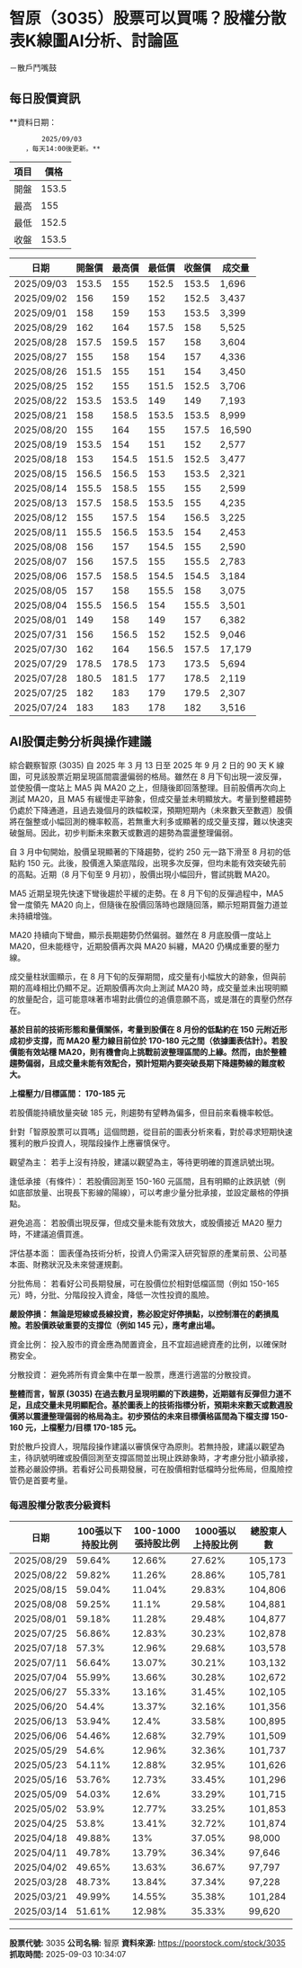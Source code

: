 # 智原（3035）股票可以買嗎？股權分散表K線圖AI分析、討論區
－散戶鬥嘴鼓

## 每日股價資訊

**資料日期：
        
            2025/09/03
        ，每天14:00後更新。**

| 項目 | 價格 |
|------|------|
| 開盤 | 153.5 |
| 最高 | 155 |
| 最低 | 152.5 |
| 收盤 | 153.5 |

| 日期 | 開盤價 | 最高價 | 最低價 | 收盤價 | 成交量 |
|------|--------|--------|--------|--------|--------|
| 2025/09/03 | 153.5 | 155 | 152.5 | 153.5 | 1,696 |
| 2025/09/02 | 156 | 159 | 152 | 152.5 | 3,437 |
| 2025/09/01 | 158 | 159 | 153 | 153.5 | 3,399 |
| 2025/08/29 | 162 | 164 | 157.5 | 158 | 5,525 |
| 2025/08/28 | 157.5 | 159.5 | 157 | 158 | 3,604 |
| 2025/08/27 | 155 | 158 | 154 | 157 | 4,336 |
| 2025/08/26 | 151.5 | 155 | 151 | 154 | 3,450 |
| 2025/08/25 | 152 | 155 | 151.5 | 152.5 | 3,706 |
| 2025/08/22 | 153.5 | 153.5 | 149 | 149 | 7,193 |
| 2025/08/21 | 158 | 158.5 | 153.5 | 153.5 | 8,999 |
| 2025/08/20 | 155 | 164 | 155 | 157.5 | 16,590 |
| 2025/08/19 | 153.5 | 154 | 151 | 152 | 2,577 |
| 2025/08/18 | 153 | 154.5 | 151.5 | 152.5 | 3,477 |
| 2025/08/15 | 156.5 | 156.5 | 153 | 153.5 | 2,321 |
| 2025/08/14 | 155.5 | 158.5 | 155 | 155 | 2,599 |
| 2025/08/13 | 157.5 | 158.5 | 153.5 | 155 | 4,235 |
| 2025/08/12 | 155 | 157.5 | 154 | 156.5 | 3,225 |
| 2025/08/11 | 155.5 | 156.5 | 153.5 | 154 | 2,453 |
| 2025/08/08 | 156 | 157 | 154.5 | 155 | 2,590 |
| 2025/08/07 | 156 | 157.5 | 155 | 155.5 | 2,783 |
| 2025/08/06 | 157.5 | 158.5 | 154.5 | 154.5 | 3,184 |
| 2025/08/05 | 157 | 158 | 155.5 | 158 | 3,075 |
| 2025/08/04 | 155.5 | 156.5 | 154 | 155.5 | 3,501 |
| 2025/08/01 | 149 | 158 | 149 | 157 | 6,382 |
| 2025/07/31 | 156 | 156.5 | 152 | 152.5 | 9,046 |
| 2025/07/30 | 162 | 164 | 156.5 | 157.5 | 17,179 |
| 2025/07/29 | 178.5 | 178.5 | 173 | 173.5 | 5,694 |
| 2025/07/28 | 180.5 | 181.5 | 177 | 178.5 | 2,119 |
| 2025/07/25 | 182 | 183 | 179 | 179.5 | 2,307 |
| 2025/07/24 | 183 | 183 | 178 | 182 | 3,516 |

## AI股價走勢分析與操作建議

綜合觀察智原 (3035) 自 2025 年 3 月 13 日至 2025 年 9 月 2 日的 90 天 K 線圖，可見該股票近期呈現區間震盪偏弱的格局。雖然在 8 月下旬出現一波反彈，並使股價一度站上 MA5 與 MA20 之上，但隨後即回落整理。目前股價再次向上測試 MA20，且 MA5 有緩慢走平跡象，但成交量並未明顯放大。考量到整體趨勢仍處於下降通道，且過去幾個月的跌幅較深，預期短期內（未來數天至數週）股價將在盤整或小幅回測的機率較高，若無重大利多或顯著的成交量支撐，難以快速突破盤局。因此，初步判斷未來數天或數週的趨勢為震盪整理偏弱。

自 3 月中旬開始，股價呈現顯著的下降趨勢，從約 250 元一路下滑至 8 月初的低點約 150 元。此後，股價進入築底階段，出現多次反彈，但均未能有效突破先前的高點。近期（8 月下旬至 9 月初），股價出現小幅回升，嘗試挑戰 MA20。

MA5 近期呈現先快速下彎後趨於平緩的走勢。在 8 月下旬的反彈過程中，MA5 曾一度領先 MA20 向上，但隨後在股價回落時也跟隨回落，顯示短期買盤力道並未持續增強。

MA20 持續向下彎曲，顯示長期趨勢仍然偏弱。雖然在 8 月底股價一度站上 MA20，但未能穩守，近期股價再次與 MA20 糾纏，MA20 仍構成重要的壓力線。

成交量柱狀圖顯示，在 8 月下旬的反彈期間，成交量有小幅放大的跡象，但與前期的高峰相比仍顯不足。近期股價再次向上測試 MA20 時，成交量並未出現明顯的放量配合，這可能意味著市場對此價位的追價意願不高，或是潛在的賣壓仍然存在。

**基於目前的技術形態和量價關係，考量到股價在 8 月份的低點約在 150 元附近形成初步支撐，而 MA20 壓力線目前位於 170-180 元之間（依據圖表估計）。若股價能有效站穩 MA20，則有機會向上挑戰前波整理區間的上緣。然而，由於整體趨勢偏弱，且成交量未能有效配合，預計短期內要突破長期下降趨勢線的難度較大。**

**上檔壓力/目標區間： 170-185 元**

若股價能持續放量突破 185 元，則趨勢有望轉為偏多，但目前來看機率較低。

針對「智原股票可以買嗎」這個問題，從目前的圖表分析來看，對於尋求短期快速獲利的散戶投資人，現階段操作上應審慎保守。

觀望為主： 若手上沒有持股，建議以觀望為主，等待更明確的買進訊號出現。

逢低承接（有條件）： 若股價回測至 150-160 元區間，且有明顯的止跌訊號（例如底部放量、出現長下影線的陽線），可以考慮少量分批承接，並設定嚴格的停損點。

避免追高： 若股價出現反彈，但成交量未能有效放大，或股價接近 MA20 壓力時，不建議追價買進。

評估基本面： 圖表僅為技術分析，投資人仍需深入研究智原的產業前景、公司基本面、財務狀況及未來營運規劃。

分批佈局： 若看好公司長期發展，可在股價位於相對低檔區間（例如 150-165 元）時，分批、分階段投入資金，降低一次性投資的風險。

**嚴設停損： 無論是短線或長線投資，務必設定好停損點，以控制潛在的虧損風險。若股價跌破重要的支撐位（例如 145 元），應考慮出場。**

資金比例： 投入股市的資金應為閒置資金，且不宜超過總資產的比例，以確保財務安全。

分散投資： 避免將所有資金集中在單一股票，應進行適當的分散投資。

**整體而言，智原 (3035) 在過去數月呈現明顯的下跌趨勢，近期雖有反彈但力道不足，且成交量未見明顯配合。基於圖表上的技術指標分析，預期未來數天或數週股價將以震盪整理偏弱的格局為主。初步預估的未來目標價格區間為下檔支撐 150-160 元，上檔壓力/目標 170-185 元。**

對於散戶投資人，現階段操作建議以審慎保守為原則。若無持股，建議以觀望為主，待訊號明確或股價回測至支撐區間並出現止跌跡象時，才考慮分批小額承接，並務必嚴設停損。若看好公司長期發展，可在股價相對低檔時分批佈局，但風險控管仍是首要考量。

### 每週股權分散表分級資料

| 日期 | 100張以下持股比例 | 100-1000張持股比例 | 1000張以上持股比例 | 總股東人數 |
|------|-------------------|--------------------|--------------------|----------|
| 2025/08/29 | 59.64% | 12.66% | 27.62% | 105,173 |
| 2025/08/22 | 59.82% | 11.26% | 28.86% | 105,781 |
| 2025/08/15 | 59.04% | 11.04% | 29.83% | 104,806 |
| 2025/08/08 | 59.25% | 11.1% | 29.58% | 104,881 |
| 2025/08/01 | 59.18% | 11.28% | 29.48% | 104,877 |
| 2025/07/25 | 56.86% | 12.83% | 30.23% | 102,878 |
| 2025/07/18 | 57.3% | 12.96% | 29.68% | 103,578 |
| 2025/07/11 | 56.64% | 13.07% | 30.21% | 103,132 |
| 2025/07/04 | 55.99% | 13.66% | 30.28% | 102,672 |
| 2025/06/27 | 55.33% | 13.16% | 31.45% | 102,105 |
| 2025/06/20 | 54.4% | 13.37% | 32.16% | 101,356 |
| 2025/06/13 | 53.94% | 12.4% | 33.58% | 100,895 |
| 2025/06/06 | 54.46% | 12.68% | 32.79% | 101,509 |
| 2025/05/29 | 54.6% | 12.96% | 32.36% | 101,737 |
| 2025/05/23 | 54.11% | 12.88% | 32.95% | 101,626 |
| 2025/05/16 | 53.76% | 12.73% | 33.45% | 101,296 |
| 2025/05/09 | 54.03% | 12.6% | 33.29% | 101,715 |
| 2025/05/02 | 53.9% | 12.77% | 33.25% | 101,853 |
| 2025/04/25 | 53.8% | 13.41% | 32.72% | 101,874 |
| 2025/04/18 | 49.88% | 13% | 37.05% | 98,000 |
| 2025/04/11 | 49.78% | 13.79% | 36.34% | 97,646 |
| 2025/04/02 | 49.65% | 13.63% | 36.67% | 97,797 |
| 2025/03/28 | 48.73% | 13.84% | 37.34% | 97,228 |
| 2025/03/21 | 49.99% | 14.55% | 35.38% | 101,284 |
| 2025/03/14 | 51.61% | 12.98% | 35.33% | 99,620 |

---

**股票代號:** 3035
**公司名稱:** 智原
**資料來源:** https://poorstock.com/stock/3035
**抓取時間:** 2025-09-03 10:34:07